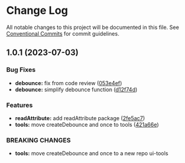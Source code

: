 # Change Log

All notable changes to this project will be documented in this file.
See [Conventional Commits](https://conventionalcommits.org) for commit guidelines.

## 1.0.1 (2023-07-03)


### Bug Fixes

* **debounce:** fix from code review ([053e4ef](https://github.com/joinbox/ui-components/commit/053e4efc036a2a7df59aa100b87be4aefdb4097f))
* **debounce:** simplify debounce function ([d12f74d](https://github.com/joinbox/ui-components/commit/d12f74d7c0fc7ca77f0873c59caffd175769d149))


### Features

* **readAttribute:** add readAttribute package ([2fe5ac7](https://github.com/joinbox/ui-components/commit/2fe5ac7ff21896b1a5bcb0f86af83e582d81d1a5))
* **tools:** move createDebounce and once to tools ([421a66e](https://github.com/joinbox/ui-components/commit/421a66ee43154be4980aabbdc39f198532ab246c))


### BREAKING CHANGES

* **tools:** move createDebounce and once to a new repo ui-tools
